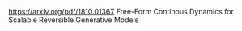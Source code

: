 https://arxiv.org/pdf/1810.01367
Free-Form Continous Dynamics for Scalable Reversible Generative Models